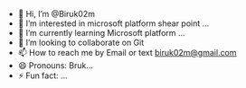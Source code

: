 - 👋 Hi, I’m @Biruk02m
- 👀 I’m interested in microsoft platform shear point ...
- 🌱 I’m currently learning Microsoft platform ...
- 💞️ I’m looking to collaborate on Git
- 📫 How to reach me by Email or text biruk02m@gmail.com
- 😄 Pronouns: Bruk...
- ⚡ Fun fact: ...

<!---
Biruk02m/Biruk02m is a ✨ special ✨ repository because its `README.md` (this file) appears on your GitHub profile.
You can click the Preview link to take a look at your changes.
--->
